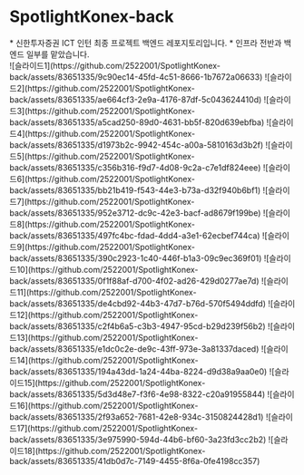 <h1>SpotlightKonex-back</h1>
* 신한투자증권 ICT 인턴 최종 프로젝트 백엔드 레포지토리입니다.
* 인프라 전반과 백엔드 일부를 맡았습니다.
<br/>
![슬라이드1](https://github.com/2522001/SpotlightKonex-back/assets/83651335/9c90ec14-45fd-4c51-8666-1b7672a06633)
![슬라이드2](https://github.com/2522001/SpotlightKonex-back/assets/83651335/ae664cf3-2e9a-4176-87df-5c043624410d)
![슬라이드3](https://github.com/2522001/SpotlightKonex-back/assets/83651335/a5cad250-89d0-4631-bb5f-820d639ebfba)
![슬라이드4](https://github.com/2522001/SpotlightKonex-back/assets/83651335/d1973b2c-9942-454c-a00a-5810163d3b2f)
![슬라이드5](https://github.com/2522001/SpotlightKonex-back/assets/83651335/c356b316-f9d7-4d08-9c2a-c7e1df824eee)
![슬라이드6](https://github.com/2522001/SpotlightKonex-back/assets/83651335/bb21b419-f543-44e3-b73a-d32f940b6bf1)
![슬라이드7](https://github.com/2522001/SpotlightKonex-back/assets/83651335/952e3712-dc9c-42e3-bacf-ad8679f199be)
![슬라이드8](https://github.com/2522001/SpotlightKonex-back/assets/83651335/497fc4bc-fdad-4dd4-a3e1-62ecbef744ca)
![슬라이드9](https://github.com/2522001/SpotlightKonex-back/assets/83651335/390c2923-1c40-446f-b1a3-09c9ec369f01)
![슬라이드10](https://github.com/2522001/SpotlightKonex-back/assets/83651335/0f1f88af-d700-4f02-ad26-429d0277ae7d)
![슬라이드11](https://github.com/2522001/SpotlightKonex-back/assets/83651335/de4cbd92-44b3-47d7-b76d-570f5494ddfd)
![슬라이드12](https://github.com/2522001/SpotlightKonex-back/assets/83651335/c2f4b6a5-c3b3-4947-95cd-b29d239f56b2)
![슬라이드13](https://github.com/2522001/SpotlightKonex-back/assets/83651335/e1dc0c2e-de9c-43ff-973e-3a81337daced)
![슬라이드14](https://github.com/2522001/SpotlightKonex-back/assets/83651335/194a43dd-1a24-44ba-8224-d9d38a9aa0e0)
![슬라이드15](https://github.com/2522001/SpotlightKonex-back/assets/83651335/5d3d48e7-f3f6-4e98-8322-c20a91955844)
![슬라이드16](https://github.com/2522001/SpotlightKonex-back/assets/83651335/2f93a652-7681-42e8-934c-3150824428d1)
![슬라이드17](https://github.com/2522001/SpotlightKonex-back/assets/83651335/3e975990-594d-44b6-bf60-3a23fd3cc2b2)
![슬라이드18](https://github.com/2522001/SpotlightKonex-back/assets/83651335/41db0d7c-7149-4455-8f6a-0fe4198cc357)












